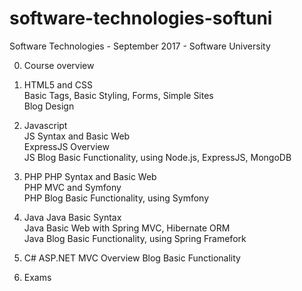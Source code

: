 # software-technologies-softuni

Software Technologies - September 2017 - Software University

0. Course overview

1. HTML5 and CSS <br/>
Basic Tags, Basic Styling, Forms, Simple Sites <br/>
Blog Design <br/>

2. Javascript <br/>
JS Syntax and Basic Web <br/>
ExpressJS Overview <br/>
JS Blog Basic Functionality, using Node.js, ExpressJS, MongoDB <br/>

3. PHP
PHP Syntax and Basic Web <br/>
PHP MVC and Symfony  <br/>
PHP Blog Basic Functionality, using Symfony <br/>

4. Java
Java Basic Syntax <br/>
Java Basic Web with Spring MVC, Hibernate ORM <br/>
Java Blog Basic Functionality, using Spring Framefork <br/>

5. C#
ASP.NET MVC Overview
Blog Basic Functionality

6. Exams

